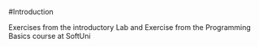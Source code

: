#Introduction

Exercises from the introductory Lab and Exercise from the Programming Basics course at SoftUni
